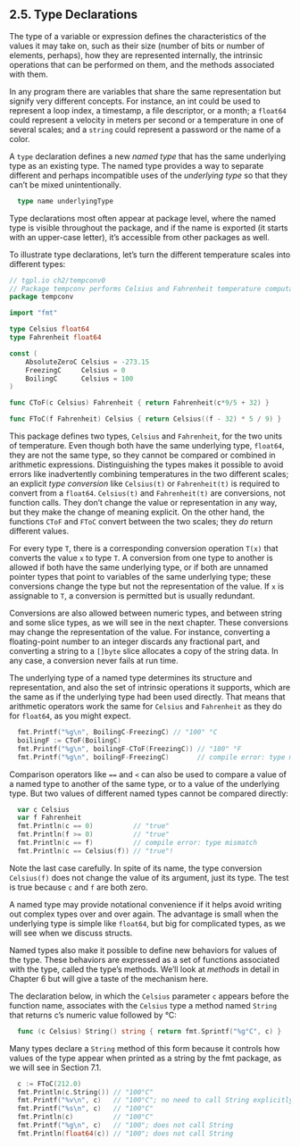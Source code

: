 ## 2.5. Type Declarations 

The type of a variable or expression defines the characteristics of the values it may take on, such as their size (number of bits or number of elements, perhaps), how they are represented internally, the intrinsic operations that can be performed on them, and the methods associated with them.  

In any program there are variables that share the same representation but signify very different concepts. For instance, an int could be used to represent a loop index, a timestamp, a file descriptor, or a month; a `float64` could represent a velocity in meters per second or a temperature in one of several scales; and a `string` could represent a password or the name of a color.

A `type` declaration defines a new *named type* that has the same underlying type as an existing type. The named type provides a way to separate different and perhaps incompatible uses of the *underlying type* so that they can’t be mixed unintentionally.
```go
  type name underlyingType
```

Type declarations most often appear at package level, where the named type is visible throughout the package, and if the name is exported (it starts with an upper-case letter), it’s accessible from other packages as well.  

To illustrate type declarations, let’s turn the different temperature scales into different types:
```go
// tgpl.io ch2/tempconv0
// Package tempconv performs Celsius and Fahrenheit temperature computations.
package tempconv

import "fmt"

type Celsius float64
type Fahrenheit float64

const (
	AbsoluteZeroC Celsius = -273.15
	FreezingC     Celsius = 0
	BoilingC      Celsius = 100
)

func CToF(c Celsius) Fahrenheit { return Fahrenheit(c*9/5 + 32) }

func FToC(f Fahrenheit) Celsius { return Celsius((f - 32) * 5 / 9) }
```
This package defines two types, `Celsius` and `Fahrenheit`, for the two units of temperature. Even though both have the same underlying type, `float64`, they are not the same type, so they cannot be compared or combined in arithmetic expressions. Distinguishing the types makes it possible to avoid errors like inadvertently combining temperatures in the two different scales; an explicit *type conversion* like `Celsius(t)` or `Fahrenheit(t)` is required to convert from a `float64`. `Celsius(t)` and `Fahrenheit(t)` are conversions, not function calls. They don’t change the value or representation in any way, but they make the change of meaning explicit. On the other hand, the functions `CToF` and `FToC` convert between the two scales; they *do* return different values.  

For every type `T`, there is a corresponding conversion operation `T(x)` that converts the value `x` to type `T`. A conversion from one type to another is allowed if both have the same underlying type, or if both are unnamed pointer types that point to variables of the same underlying type; these conversions change the type but not the representation of the value. If `x` is assignable to `T`, a conversion is permitted but is usually redundant.

Conversions are also allowed between numeric types, and between string and some slice types, as we will see in the next chapter. These conversions may change the representation of the value. For instance, converting a floating-point number to an integer discards any fractional part, and converting a string to a `[]byte` slice allocates a copy of the string data. In any case, a conversion never fails at run time.  

The underlying type of a named type determines its structure and representation, and also the set of intrinsic operations it supports, which are the same as if the underlying type had been used directly. That means that arithmetic operators work the same for `Celsius` and `Fahrenheit` as they do for `float64`, as you might expect.
```go
  fmt.Printf("%g\n", BoilingC-FreezingC) // "100" °C
  boilingF := CToF(BoilingC)
  fmt.Printf("%g\n", boilingF-CToF(FreezingC)) // "180" °F
  fmt.Printf("%g\n", boilingF-FreezingC)       // compile error: type mismatch
```

Comparison operators like `==` and `<` can also be used to compare a value of a named type to another of the same type, or to a value of the underlying type. But two values of different named types cannot be compared directly:
```go
  var c Celsius
  var f Fahrenheit
  fmt.Println(c == 0)          // "true"
  fmt.Println(f >= 0)          // "true"
  fmt.Println(c == f)          // compile error: type mismatch
  fmt.Println(c == Celsius(f)) // "true"!
```

Note the last case carefully. In spite of its name, the type conversion `Celsius(f)` does not change the value of its argument, just its type. The test is true because `c` and `f` are both zero.  

A named type may provide notational convenience if it helps avoid writing out complex types over and over again. The advantage is small when the underlying type is simple like `float64`, but big for complicated types, as we will see when we discuss structs.    

Named types also make it possible to define new behaviors for values of the type. These behaviors are expressed as a set of functions associated with the type, called the type’s methods. We’ll look at *methods* in detail in Chapter 6 but will give a taste of the mechanism here.  

The declaration below, in which the `Celsius` parameter `c` appears before the function name, associates with the `Celsius` type a method named `String` that returns c’s numeric value followed by °C:  
```go
  func (c Celsius) String() string { return fmt.Sprintf("%g°C", c) }
```

Many types declare a `String` method of this form because it controls how values of the type appear when printed as a string by the fmt package, as we will see in Section 7.1.  
```go
  c := FToC(212.0)
  fmt.Println(c.String()) // "100°C"
  fmt.Printf("%v\n", c)   // "100°C"; no need to call String explicitly
  fmt.Printf("%s\n", c)   // "100°C"
  fmt.Println(c)          // "100°C"
  fmt.Printf("%g\n", c)   // "100"; does not call String
  fmt.Println(float64(c)) // "100"; does not call String
```
